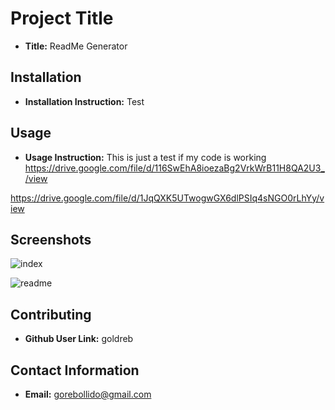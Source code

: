 
# Project Title

* **Title:** ReadMe Generator

## Installation

* **Installation Instruction:** Test

## Usage

* **Usage Instruction:** This is just a test if my code is working
https://drive.google.com/file/d/116SwEhA8ioezaBg2VrkWrB11H8QA2U3_/view

https://drive.google.com/file/d/1JqQXK5UTwogwGX6dlPSIq4sNGO0rLhYy/view

## Screenshots
![index](C:\Users\Administrator\Desktop\Trilogy\nodeReadmeGenerator\assets\index.JPG)

![readme](C:\Users\Administrator\Desktop\Trilogy\nodeReadmeGenerator\assets\readmeJPG.JPG)

## Contributing

* **Github User Link:** goldreb

## Contact Information

* **Email:** gorebollido@gmail.com

    